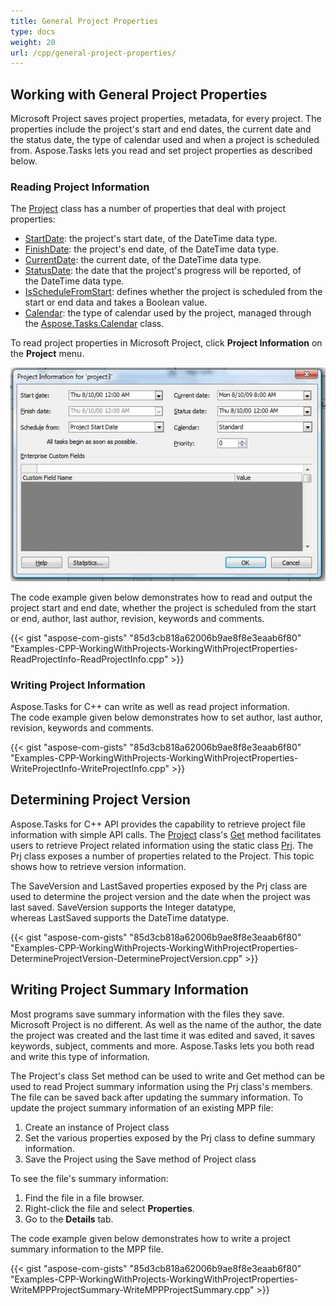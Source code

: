 ```yaml
---
title: General Project Properties
type: docs
weight: 20
url: /cpp/general-project-properties/
---
```


## **Working with General Project Properties**
Microsoft Project saves project properties, metadata, for every project. The properties include the project's start and end dates, the current date and the status date, the type of calendar used and when a project is scheduled from. Aspose.Tasks lets you read and set project properties as described below.

### **Reading Project Information**
The [Project](https://apireference.aspose.com/tasks/cpp/class/aspose.tasks.project/) class has a number of properties that deal with project properties:

- [StartDate](): the project's start date, of the DateTime data type.
- [FinishDate](): the project's end date, of the DateTime data type.
- [CurrentDate](): the current date, of the DateTime data type.
- [StatusDate](): the date that the project's progress will be reported, of the DateTime data type.
- [IsScheduleFromStart](): defines whether the project is scheduled from the start or end data and takes a Boolean value.
- [Calendar](): the type of calendar used by the project, managed through the [Aspose.Tasks.Calendar]() class.

To read project properties in Microsoft Project, click **Project Information** on the **Project** menu.

![project information in Microsoft Project 2010](working-with-project-properties_1.png)

The code example given below demonstrates how to read and output the project start and end date, whether the project is scheduled from the start or end, author, last author, revision, keywords and comments.

{{< gist "aspose-com-gists" "85d3cb818a62006b9ae8f8e3eaab6f80" "Examples-CPP-WorkingWithProjects-WorkingWithProjectProperties-ReadProjectInfo-ReadProjectInfo.cpp" >}}

### **Writing Project Information**
Aspose.Tasks for C++ can write as well as read project information. The code example given below demonstrates how to set author, last author, revision, keywords and comments.

{{< gist "aspose-com-gists" "85d3cb818a62006b9ae8f8e3eaab6f80" "Examples-CPP-WorkingWithProjects-WorkingWithProjectProperties-WriteProjectInfo-WriteProjectInfo.cpp" >}}

## **Determining Project Version**
Aspose.Tasks for C++ API provides the capability to retrieve project file information with simple API calls. The [Project](https://apireference.aspose.com/tasks/cpp/class/aspose.tasks.project/) class's [Get]() method facilitates users to retrieve Project related information using the static class [Prj](). The Prj class exposes a number of properties related to the Project. This topic shows how to retrieve version information.

The SaveVersion and LastSaved properties exposed by the Prj class are used to determine the project version and the date when the project was last saved. SaveVersion supports the Integer datatype, whereas LastSaved supports the DateTime datatype.

{{< gist "aspose-com-gists" "85d3cb818a62006b9ae8f8e3eaab6f80" "Examples-CPP-WorkingWithProjects-WorkingWithProjectProperties-DetermineProjectVersion-DetermineProjectVersion.cpp" >}}

## **Writing Project Summary Information**
Most programs save summary information with the files they save. Microsoft Project is no different. As well as the name of the author, the date the project was created and the last time it was edited and saved, it saves keywords, subject, comments and more. Aspose.Tasks lets you both read and write this type of information.

The Project's class Set method can be used to write and Get method can be used to read Project summary information using the Prj class's members. The file can be saved back after updating the summary information. To update the project summary information of an existing MPP file:

1. Create an instance of Project class
2. Set the various properties exposed by the Prj class to define summary information.
3. Save the Project using the Save method of Project class

To see the file's summary information:

1. Find the file in a file browser.
2. Right-click the file and select **Properties**.
3. Go to the **Details** tab.

The code example given below demonstrates how to write a project summary information to the MPP file.

{{< gist "aspose-com-gists" "85d3cb818a62006b9ae8f8e3eaab6f80" "Examples-CPP-WorkingWithProjects-WorkingWithProjectProperties-WriteMPPProjectSummary-WriteMPPProjectSummary.cpp" >}}
